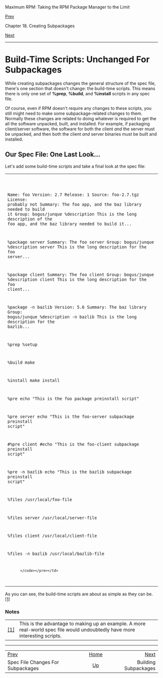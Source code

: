 <div class="NAVHEADER">

Maximum RPM: Taking the RPM Package Manager to the Limit

</div>

[Prev](s1-rpm-subpack-spec-file-changes.md)

Chapter 18. Creating Subpackages

[Next](s1-rpm-subpack-building-subpackages.md)

-----

<div class="sect1">

# <span id="s1-rpm-subpack-build-time-scripts">Build-Time Scripts: Unchanged For Subpackages</span>

While creating subpackages changes the general structure of the spec
file, there's one section that doesn't change: the build-time scripts.
This means there is only one set of **%prep**, **%build**, and
**%install** scripts in any spec file.

Of course, even if RPM doesn't require any changes to these scripts, you
still might need to make some subpackage-related changes to them.
Normally these changes are related to doing whatever is required to get
the all the software unpacked, built, and installed. For example, if
packaging client/server software, the software for both the client *and*
the server must be unpacked, and then both the client *and* server
binaries must be built and installed.

<div class="sect2">

## <span id="s2-rpm-subpack-one-last-look">Our Spec File: One Last Look…</span>

Let's add some build-time scripts and take a final look at the spec
file:

<table>
<colgroup>
<col style="width: 100%" />
</colgroup>
<tbody>
<tr class="odd">
<td><pre class="screen"><code>Name: foo
Version: 2.7
Release: 1
Source: foo-2.7.tgz
License: probably not
Summary: The foo app, and the baz library needed to build it
Group: bogus/junque
%description
This is the long description of the foo app, and the baz library needed to
build it...

%package server
Summary: The foo server
Group: bogus/junque
%description server
This is the long description for the foo server...

%package client
Summary: The foo client
Group: bogus/junque
%description client
This is the long description for the foo client...

%package -n bazlib
Version: 5.6
Summary: The baz library
Group: bogus/junque
%description -n bazlib
This is the long description for the bazlib...

%prep
%setup

%build
make

%install
make install

%pre
echo &quot;This is the foo package preinstall script&quot;

%pre server
echo &quot;This is the foo-server subpackage preinstall script&quot;

#%pre client
#echo &quot;This is the foo-client subpackage preinstall script&quot;

%pre -n bazlib
echo &quot;This is the bazlib subpackage preinstall script&quot;

%files
/usr/local/foo-file

%files server
/usr/local/server-file

%files client
/usr/local/client-file

%files -n bazlib
/usr/local/bazlib-file

          </code></pre></td>
</tr>
</tbody>
</table>

As you can see, the build-time scripts are about as simple as they can
be. [<span class="footnote">\[1\]</span>](#FTN.AEN11138)

</div>

</div>

### Notes

|                                                                                        |                                                                                                                             |
| -------------------------------------------------------------------------------------- | --------------------------------------------------------------------------------------------------------------------------- |
| [<span class="footnote">\[1\]</span>](s1-rpm-subpack-build-time-scripts.md#AEN11138) | This is the advantage to making up an example. A more real-world spec file would undoubtedly have more interesting scripts. |

<div class="NAVFOOTER">

-----

|                                               |                           |                                                  |
| :-------------------------------------------- | :-----------------------: | -----------------------------------------------: |
| [Prev](s1-rpm-subpack-spec-file-changes.md) |    [Home](index.md)     | [Next](s1-rpm-subpack-building-subpackages.md) |
| Spec File Changes For Subpackages             | [Up](ch-rpm-subpack.md) |                             Building Subpackages |

</div>
